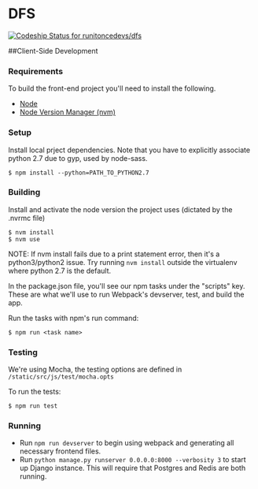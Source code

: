 # DFS

[![Codeship Status for runitoncedevs/dfs](https://codeship.com/projects/c31f7a20-ae27-0132-eb40-0283b9bcbbf1/status?branch=master)](https://codeship.com/projects/68807)

<!--

NOTE: Pulled from 'readme' file, not sure if this is accurate.


The purpose of this project is to make it insanely easy to start up a python3.4 + django1.7 project. It uses Vagrant to do so.

##### Prerequisites:

* [Vagrant](https://www.vagrantup.com/downloads.html)
* Git

##### Step 1:

1. git <code>clone https://GITUSERNAME@bitbucket.org/GITUSERNAME/vagrant-django.git</code>
2.   cd vagrant-django
3.   vagrant up
4.   vagrant ssh

To connect from a browser on your local computer, bring up gunicorn or runserver:

    cd /vagrant && ./manage.py runserver 127.0.0.1:8000

or

    cd /vagrant && /home/vagrant/venv/bin/gunicorn mysite.wsgi
-->

##Client-Side Development


### Requirements

To build the front-end project you'll need to install the following.

* [Node](https://nodejs.org/)
* [Node Version Manager (nvm)](https://github.com/creationix/nvm)


### Setup

Install local prject dependencies. Note that you have to explicitly associate python 2.7 due to gyp, used by node-sass.

    $ npm install --python=PATH_TO_PYTHON2.7


### Building

Install and activate the node version the project uses (dictated by the .nvrmc file)

    $ nvm install
    $ nvm use

NOTE: If nvm install fails due to a print statement error, then it's a python3/python2 issue. Try running `nvm install`
outside the virtualenv where python 2.7 is the default.

In the package.json file, you'll see our npm tasks under the "scripts" key. These are what we'll use to run Webpack's devserver, test, and build the app.

Run the tasks with npm's run command:

    $ npm run <task name>


### Testing

We're using Mocha, the testing options are defined in <code>/static/src/js/test/mocha.opts</code>

To run the tests:

    $ npm run test


### Running

- Run `npm run devserver` to begin using webpack and generating all necessary frontend files.
- Run `python manage.py runserver 0.0.0.0:8000 --verbosity 3` to start up Django instance. This will require that Postgres
and Redis are both running.
